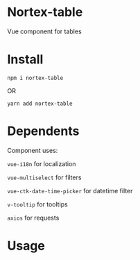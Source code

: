 # Nortex-table

Vue component for tables

# Install

    npm i nortex-table
OR

    yarn add nortex-table
    
# Dependents

Component uses:

`vue-i18n` for localization

`vue-multiselect` for filters

`vue-ctk-date-time-picker` for datetime filter

`v-tooltip` for tooltips

`axios` for requests

# Usage


